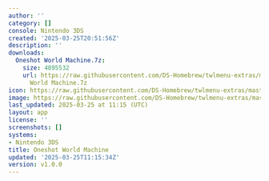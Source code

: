 ```yaml
---
author: ''
category: []
console: Nintendo 3DS
created: '2025-03-25T20:51:56Z'
description: ''
downloads:
  Oneshot World Machine.7z:
    size: 4895532
    url: https://raw.githubusercontent.com/DS-Homebrew/twlmenu-extras/master/_nds/TWiLightMenu/3dsmenu/themes/Oneshot
      World Machine.7z
icon: https://raw.githubusercontent.com/DS-Homebrew/twlmenu-extras/master/unistore/icons/3ds.png
image: https://raw.githubusercontent.com/DS-Homebrew/twlmenu-extras/master/unistore/icons/3ds.png
last_updated: 2025-03-25 at 11:15 (UTC)
layout: app
license: ''
screenshots: []
systems:
- Nintendo 3DS
title: Oneshot World Machine
updated: '2025-03-25T11:15:34Z'
version: v1.0.0
---
```

